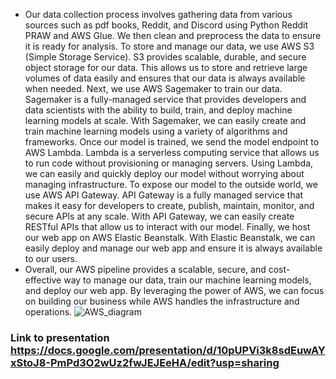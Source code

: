 - Our data collection process involves gathering data from various sources such as pdf books, Reddit, and Discord using Python Reddit PRAW and AWS Glue. We then clean and preprocess the data to ensure it is ready for analysis. To store and manage our data, we use AWS S3 (Simple Storage Service). S3 provides scalable, durable, and secure object storage for our data. This allows us to store and retrieve large volumes of data easily and ensures that our data is always available when needed. Next, we use AWS Sagemaker to train our data. Sagemaker is a fully-managed service that provides developers and data scientists with the ability to build, train, and deploy machine learning models at scale. With Sagemaker, we can easily create and train machine learning models using a variety of algorithms and frameworks. Once our model is trained, we send the model endpoint to AWS Lambda. Lambda is a serverless computing service that allows us to run code without provisioning or managing servers. Using Lambda, we can easily and quickly deploy our model without worrying about managing infrastructure. To expose our model to the outside world, we use AWS API Gateway. API Gateway is a fully managed service that makes it easy for developers to create, publish, maintain, monitor, and secure APIs at any scale. With API Gateway, we can easily create RESTful APIs that allow us to interact with our model. Finally, we host our web app on AWS Elastic Beanstalk.  With  Elastic Beanstalk, we can easily deploy and manage our web app and ensure it is always available to our users.
 - Overall, our AWS pipeline provides a scalable, secure, and cost-effective way to manage our data, train our machine learning models, and deploy our web app. By leveraging the power of AWS, we can focus on building our business while AWS handles the infrastructure and operations.
        ![AWS_diagram](https://github.com/matthewmarwedel/Startup_Team/assets/108997562/d263f65d-5d85-4a95-8ff5-b01c0c242d09)


### Link to presentation https://docs.google.com/presentation/d/10pUPVi3k8sdEuwAYxStoJ8-PmPd3O2wUz2fwJEJEeHA/edit?usp=sharing
